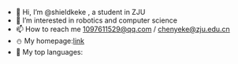- 👋 Hi, I’m @shieldkeke , a student in ZJU
- 👀 I’m interested in robotics and computer science
- 📫 How to reach me 1097611529@qq.com / chenyeke@zju.edu.cn
- ⛄ My homepage:[link](https://shieldkeke.github.io/)
- 👾 My top languages:
 
<!----[![Top Langs](https://github-readme-stats.vercel.app/api/top-langs/?username=shieldkeke&layout=compact)](https://github.com/shieldkeke/github-readme-stats)--->

<!---
shieldkeke/shieldkeke is a ✨ special ✨ repository because its `README.md` (this file) appears on your GitHub profile.
You can click the Preview link to take a look at your changes.
--->
